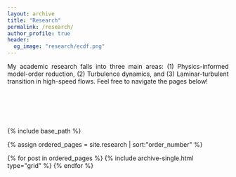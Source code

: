```yaml
---
layout: archive
title: "Research"
permalink: /research/
author_profile: true
header:
  og_image: "research/ecdf.png"
---
```


<div style="text-align: justify; text-justify: inter-word;">

My academic research falls into three main areas: (1) Physics-informed model-order reduction, (2) Turbulence dynamics, and (3) Laminar-turbulent transition
in high-speed flows. Feel free to navigate the pages below!

</div>

<br/><br/>
<br/><br/>

<nbsp>

{% include base_path %}

{% assign ordered_pages = site.research | sort:"order_number" %}

{% for post in ordered_pages %}
  {% include archive-single.html type="grid" %}
{% endfor %}
